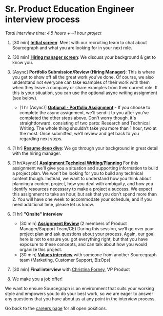 # Sr. Product Education Engineer interview process

_Total interview time: 4.5 hours + ~1 hour project_

1. [30 min] **[Initial screen](../initial_screen.md)**: Meet with our recruiting team to chat about Sourcegraph and what you are looking for in your next role.
1. [30 min] **[Hiring manager screen](../hm_intro_call.md)**: We discuss your background & get to know you.
1. [Async] **Portfolio Submission/Review (Hiring Manager)**: This is where you get to show off all the great work you've done. Of course, we also understand not everyone can take examples of their work with them when they leave a company or share examples from their current role. If this is your situation, you can use the optional async writing assignment (see below).
   - [1 hr (Async)] **[Optional - Portfolio Assignment](pd-ed-eng-opt-port-assign.md)** - If you choose to complete the async assignment, we'll send it to you after you've completed the other steps above. Don't worry though, it's straightforward, consisting of two parts: Research and Technical Writing. The whole thing shouldn't take you more than 1 hour, two at the most. Once submitted, we'll review and get back to you regarding next steps.
1. [1 hr] **[Resume deep dive](../../../../../talent/process/types_of_interviews.md#resume-deep-dive)**: We go through your background in great detail with the hiring manager.

1. [1 hr(Async)] **[Assignment Technical Writing/Planning](pd-ed-eng-planning-writing-assign.md)** For this assignment we'll give you a situation and supporting information to build a project plan. We won't be looking for you to build any technical content though. Instead, we want to understand how you think about planning a content project, how you deal with ambiguity, and how you identify resources necessary to make a project a success. We expect this assignment to take an hour, but ask that you don't spend more than 2. You will have one week to accommodate your schedule, and if you need additional time, please let us know.
1. [1 hr] **"Onsite" interview**

   - [30 min] **[Assignment Review](pd-ed-eng-planning-writing-assign.md)** (2 members of Product Manager/Support Team/CE) During this session, we’ll go over your project plan and ask questions about your process. Again, our goal here is not to ensure you got everything right, but that you have exposure to these concepts, and can talk about how you would organize this project.
   - [30 min] **[Values interview](../../../../../../company-info-and-process/values/index.md)** with someone from another Sourcegraph team (Marketing, Customer Support, BizOps)

1. [30 min] **Final interview** with [Christina Forney](../../../../../../team/index.md#christina-forney), VP Product
1. We make you a job offer!

We want to ensure Sourcegraph is an environment that suits your working style and empowers you to do your best work, so we are eager to answer any questions that you have about us at any point in the interview process.

Go back to the [careers page](https://boards.greenhouse.io/sourcegraph91) for all open positions.
